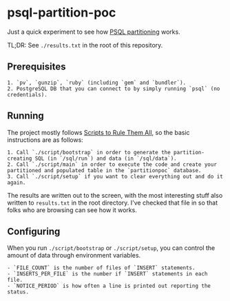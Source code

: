 # psql-partition-poc
Just a quick experiment to see how [PSQL partitioning](https://www.postgresql.org/docs/9.6/ddl-partitioning.html) works.

TL;DR: See `./results.txt` in the root of this repository.

## Prerequisites

	1. `pv`, `gunzip`, `ruby` (including `gem` and `bundler`).
	2. PostgreSQL DB that you can connect to by simply running `psql` (no credentials).

## Running

The project mostly follows [Scripts to Rule Them All](https://github.blog/2015-06-30-scripts-to-rule-them-all/), so the
basic instructions are as follows:

	1. Call `./script/bootstrap` in order to generate the partition-creating SQL (in `/sql/run`) and data (in `/sql/data`).
	2. Call `./script/main` in order to execute the code and create your partitioned and populated table in the `partitionpoc` database.
	3. Call `./script/setup` if you want to clear everything out and do it again.

The results are written out to the screen, with the most interesting stuff also written to `results.txt` in the root directory.
I've checked that file in so that folks who are browsing can see how it works.

## Configuring

When you run `./script/bootstrap` or `./script/setup`, you can control the amount of data through environment variables.

	- `FILE_COUNT` is the number of files of `INSERT` statements.
	- `INSERTS_PER_FILE` is the number if `INSERT` statements in each file.
	- `NOTICE_PERIOD` is how often a line is printed out reporting the status.
